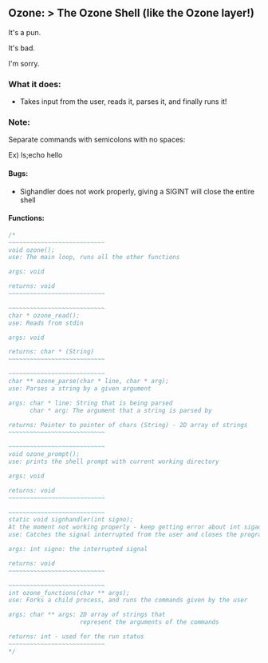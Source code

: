 ## Ozone: > The Ozone Shell (like the Ozone layer!)

It's a pun.

It's bad.

I'm sorry.


### What it does:
* Takes input from the user, reads it, parses it, and finally runs it!

### Note:
Separate commands with semicolons with no spaces:

  Ex) ls;echo hello


#### Bugs:
* Sighandler does not work properly, giving a SIGINT will close the entire shell

#### Functions:
```c
/*
~~~~~~~~~~~~~~~~~~~~~~~~~~~
void ozone();
use: The main loop, runs all the other functions

args: void

returns: void
~~~~~~~~~~~~~~~~~~~~~~~~~~~

~~~~~~~~~~~~~~~~~~~~~~~~~~~
char * ozone_read();
use: Reads from stdin

args: void

returns: char * (String)
~~~~~~~~~~~~~~~~~~~~~~~~~~~

~~~~~~~~~~~~~~~~~~~~~~~~~~~
char ** ozone_parse(char * line, char * arg);
use: Parses a string by a given argument

args: char * line: String that is being parsed
      char * arg: The argument that a string is parsed by

returns: Pointer to pointer of chars (String) - 2D array of strings
~~~~~~~~~~~~~~~~~~~~~~~~~~~

~~~~~~~~~~~~~~~~~~~~~~~~~~~
void ozone_prompt();
use: prints the shell prompt with current working directory

args: void

returns: void
~~~~~~~~~~~~~~~~~~~~~~~~~~~

~~~~~~~~~~~~~~~~~~~~~~~~~~~
static void signhandler(int signo);
At the moment not working properly - keep getting error about int sigaddint
use: Catches the signal interrupted from the user and closes the program

args: int signo: the interrupted signal

returns: void
~~~~~~~~~~~~~~~~~~~~~~~~~~~

~~~~~~~~~~~~~~~~~~~~~~~~~~~
int ozone_functions(char ** args);
use: Forks a child process, and runs the commands given by the user

args: char ** args: 2D array of strings that
                    represent the arguments of the commands

returns: int - used for the run status
~~~~~~~~~~~~~~~~~~~~~~~~~~~
*/


```

